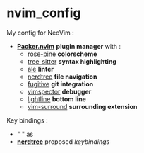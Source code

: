 # nvim_config

My config for NeoVim :
- [**Packer.nvim**](https://github.com/wbthomason/packer.nvim) **plugin manager** with :
    - [rose-pine](https://github.com/rose-pine/neovim) **colorscheme**
    - [tree_sitter](https://github.com/nvim-treesitter/nvim-treesitter) **syntax highlighting**
    - [ale](https://github.com/dense-analysis/ale) **linter**
    - [nerdtree](https://github.com/preservim/nerdtree) **file navigation**
    - [fugitive](https://github.com/tpope/vim-fugitive) **git integration**
    - [vimspector](https://github.com/puremourning/vimspector) **debugger**
    - [lightline](https://github.com/itchyny/lightline.vim) **bottom line**
    - [vim-surround](https://github.com/tpope/vim-surround) **surrounding extension**

Key bindings :
- " " as <leader>
- [**nerdtree**](https://github.com/preservim/nerdtree) proposed *keybindings*
